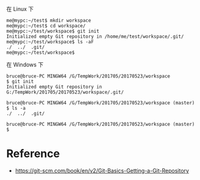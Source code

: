 在 Linux 下

    me@mypc:~/test$ mkdir workspace
    me@mypc:~/test$ cd workspace/
    me@mypc:~/test/workspace$ git init
    Initialized empty Git repository in /home/me/test/workspace/.git/
    me@mypc:~/test/workspace$ ls -aF
    ./  ../  .git/
    me@mypc:~/test/workspace$ 


在 Windows 下

    bruce@bruce-PC MINGW64 /G/TempWork/201705/20170523/workspace
    $ git init
    Initialized empty Git repository in G:/TempWork/201705/20170523/workspace/.git/
    
    bruce@bruce-PC MINGW64 /G/TempWork/201705/20170523/workspace (master)
    $ ls -a
    ./  ../  .git/
    
    bruce@bruce-PC MINGW64 /G/TempWork/201705/20170523/workspace (master)
    $


# Reference
- https://git-scm.com/book/en/v2/Git-Basics-Getting-a-Git-Repository
